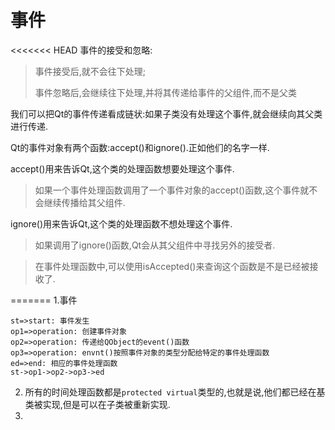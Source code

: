 # 事件

<<<<<<< HEAD
事件的接受和忽略:

> 事件接受后,就不会往下处理;
>
> 事件忽略后,会继续往下处理,并将其传递给事件的父组件,而不是父类

我们可以把Qt的事件传递看成链状:如果子类没有处理这个事件,就会继续向其父类进行传递.

Qt的事件对象有两个函数:accept()和ignore().正如他们的名字一样.

accept()用来告诉Qt,这个类的处理函数想要处理这个事件.

> 如果一个事件处理函数调用了一个事件对象的accept()函数,这个事件就不会继续传播给其父组件.

ignore()用来告诉Qt,这个类的处理函数不想处理这个事件.

> 如果调用了ignore()函数,Qt会从其父组件中寻找另外的接受者.

> 在事件处理函数中,可以使用isAccepted()来查询这个函数是不是已经被接收了.


=======
1.事件

```flow
st=>start: 事件发生
op1=>operation: 创建事件对象
op2=>operation: 传递给QObject的event()函数
op3=>operation: envnt()按照事件对象的类型分配给特定的事件处理函数
ed=>end: 相应的事件处理函数
st->op1->op2->op3->ed
```

2. 所有的时间处理函数都是`protected virtual`类型的,也就是说,他们都已经在基类被实现,但是可以在子类被重新实现.
3. 